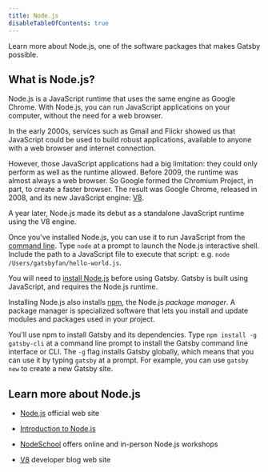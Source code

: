 ```yaml
---
title: Node.js
disableTableOfContents: true
---
```


Learn more about Node.js, one of the software packages that makes Gatsby possible.

## What is Node.js?

Node.js is a JavaScript runtime that uses the same engine as Google Chrome. With Node.js, you can run JavaScript applications on your computer, without the need for a web browser.

In the early 2000s, services such as Gmail and Flickr showed us that JavaScript could be used to build robust applications, available to anyone with a web browser and internet connection.

However, those JavaScript applications had a big limitation: they could only perform as well as the runtime allowed. Before 2009, the runtime was almost always a web browser. So Google formed the Chromium Project, in part, to create a faster browser. The result was Google Chrome, released in 2008, and its new JavaScript engine: [V8](https://v8.dev/).

A year later, Node.js made its debut as a standalone JavaScript runtime using the V8 engine.

Once you've installed Node.js, you can use it to run JavaScript from the [command line](/docs/glossary#command-line). Type `node` at a prompt to launch the Node.js interactive shell. Include the path to a JavaScript file to execute that script: e.g. `node /Users/gatsbyfan/hello-world.js`.

You will need to [install Node.js](/tutorial/part-zero/#install-nodejs-for-your-appropriate-operating-system) before using Gatsby. Gatsby is built using JavaScript, and requires the Node.js runtime.

Installing Node.js also installs [npm](/docs/glossary#npm), the Node.js _package manager_. A package manager is specialized software that lets you install and update modules and packages used in your project.

You'll use npm to install Gatsby and its dependencies. Type `npm install -g gatsby-cli` at a command line prompt to install the Gatsby command line interface or CLI. The `-g` flag installs Gatsby globally, which means that you can use it by typing `gatsby` at a prompt. For example, you can use `gatsby new` to create a new Gatsby site.

## Learn more about Node.js

- [Node.js](https://nodejs.org/en/) official web site

- [Introduction to Node.js](https://nodejs.dev)

- [NodeSchool](https://nodeschool.io/) offers online and in-person Node.js workshops

- [V8](https://v8.dev/) developer blog web site
